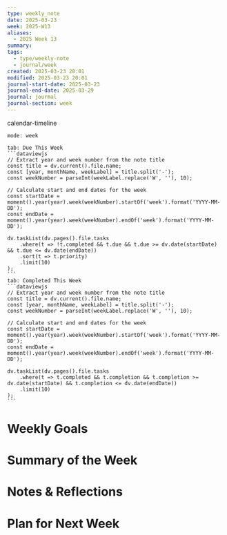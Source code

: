 ```yaml
---
type: weekly_note
date: 2025-03-23
week: 2025-W13
aliases:
  - 2025 Week 13
summary: 
tags:
  - type/weekly-note
  - journal/week
created: 2025-03-23 20:01
modified: 2025-03-23 20:01
journal-start-date: 2025-03-23
journal-end-date: 2025-03-29
journal: jourmal
journal-section: week
---
```


calendar-timeline
```calendar-timeline
mode: week
```
````tabs
tab: Due This Week
```dataviewjs
// Extract year and week number from the note title
const title = dv.current().file.name;
const [year, monthName, weekLabel] = title.split('-');
const weekNumber = parseInt(weekLabel.replace('W', ''), 10);

// Calculate start and end dates for the week
const startDate = moment().year(year).week(weekNumber).startOf('week').format('YYYY-MM-DD');
const endDate = moment().year(year).week(weekNumber).endOf('week').format('YYYY-MM-DD');

dv.taskList(dv.pages().file.tasks
    .where(t => !t.completed && t.due && t.due >= dv.date(startDate) && t.due <= dv.date(endDate))
    .sort(t => t.priority)
    .limit(10)
);
```
tab: Completed This Week
```dataviewjs
// Extract year and week number from the note title
const title = dv.current().file.name;
const [year, monthName, weekLabel] = title.split('-');
const weekNumber = parseInt(weekLabel.replace('W', ''), 10);

// Calculate start and end dates for the week
const startDate = moment().year(year).week(weekNumber).startOf('week').format('YYYY-MM-DD');
const endDate = moment().year(year).week(weekNumber).endOf('week').format('YYYY-MM-DD');

dv.taskList(dv.pages().file.tasks
    .where(t => t.completed && t.completion && t.completion >= dv.date(startDate) && t.completion <= dv.date(endDate))
    .limit(10)
);
```
````
# Weekly Goals


# Summary of the Week


# Notes & Reflections

  
# Plan for Next Week